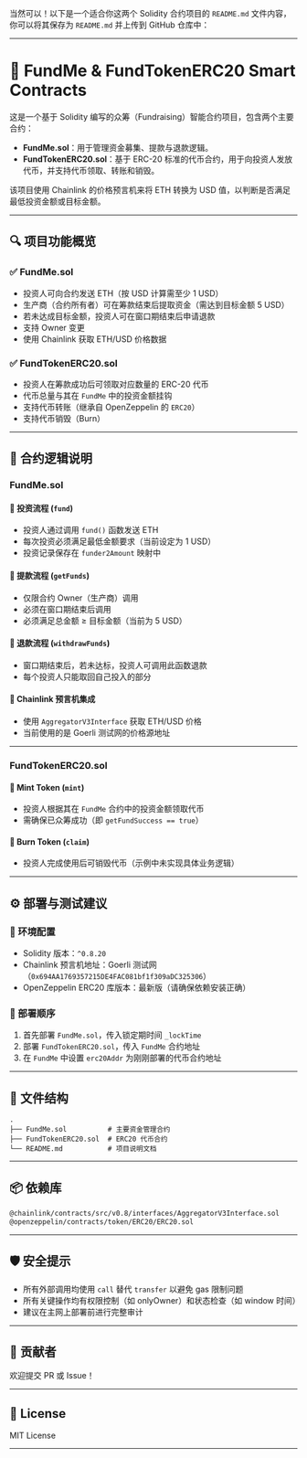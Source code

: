 当然可以！以下是一个适合你这两个 Solidity 合约项目的 `README.md` 文件内容，你可以将其保存为 `README.md` 并上传到 GitHub 仓库中：

---

# 🚀 FundMe & FundTokenERC20 Smart Contracts

这是一个基于 Solidity 编写的众筹（Fundraising）智能合约项目，包含两个主要合约：

- **FundMe.sol**：用于管理资金募集、提款与退款逻辑。
- **FundTokenERC20.sol**：基于 ERC-20 标准的代币合约，用于向投资人发放代币，并支持代币领取、转账和销毁。

该项目使用 Chainlink 的价格预言机来将 ETH 转换为 USD 值，以判断是否满足最低投资金额或目标金额。

---

## 🔍 项目功能概览

### ✅ FundMe.sol
- 投资人可向合约发送 ETH（按 USD 计算需至少 1 USD）
- 生产商（合约所有者）可在筹款结束后提取资金（需达到目标金额 5 USD）
- 若未达成目标金额，投资人可在窗口期结束后申请退款
- 支持 Owner 变更
- 使用 Chainlink 获取 ETH/USD 价格数据

### ✅ FundTokenERC20.sol
- 投资人在筹款成功后可领取对应数量的 ERC-20 代币
- 代币总量与其在 `FundMe` 中的投资金额挂钩
- 支持代币转账（继承自 OpenZeppelin 的 `ERC20`）
- 支持代币销毁（Burn）

---

## 🧠 合约逻辑说明

### FundMe.sol

#### 📌 投资流程 (`fund`)
- 投资人通过调用 `fund()` 函数发送 ETH
- 每次投资必须满足最低金额要求（当前设定为 1 USD）
- 投资记录保存在 `funder2Amount` 映射中

#### 📌 提款流程 (`getFunds`)
- 仅限合约 Owner（生产商）调用
- 必须在窗口期结束后调用
- 必须满足总金额 ≥ 目标金额（当前为 5 USD）

#### 📌 退款流程 (`withdrawFunds`)
- 窗口期结束后，若未达标，投资人可调用此函数退款
- 每个投资人只能取回自己投入的部分

#### 📌 Chainlink 预言机集成
- 使用 `AggregatorV3Interface` 获取 ETH/USD 价格
- 当前使用的是 Goerli 测试网的价格源地址

---

### FundTokenERC20.sol

#### 📌 Mint Token (`mint`)
- 投资人根据其在 `FundMe` 合约中的投资金额领取代币
- 需确保已众筹成功（即 `getFundSuccess == true`）

#### 📌 Burn Token (`claim`)
- 投资人完成使用后可销毁代币（示例中未实现具体业务逻辑）

---

## ⚙️ 部署与测试建议

### 🧪 环境配置
- Solidity 版本：`^0.8.20`
- Chainlink 预言机地址：Goerli 测试网（`0x694AA1769357215DE4FAC081bf1f309aDC325306`）
- OpenZeppelin ERC20 库版本：最新版（请确保依赖安装正确）

### 🧩 部署顺序
1. 首先部署 `FundMe.sol`，传入锁定期时间 `_lockTime`
2. 部署 `FundTokenERC20.sol`，传入 `FundMe` 合约地址
3. 在 `FundMe` 中设置 `erc20Addr` 为刚刚部署的代币合约地址

---

## 📁 文件结构

```
.
├── FundMe.sol          # 主要资金管理合约
├── FundTokenERC20.sol  # ERC20 代币合约
└── README.md           # 项目说明文档
```

---

## 📦 依赖库

```bash
@chainlink/contracts/src/v0.8/interfaces/AggregatorV3Interface.sol
@openzeppelin/contracts/token/ERC20/ERC20.sol
```

---

## 🛡️ 安全提示

- 所有外部调用均使用 `call` 替代 `transfer` 以避免 gas 限制问题
- 所有关键操作均有权限控制（如 onlyOwner）和状态检查（如 window 时间）
- 建议在主网上部署前进行完整审计

---

## 🤝 贡献者

欢迎提交 PR 或 Issue！

---

## 📜 License

MIT License

---